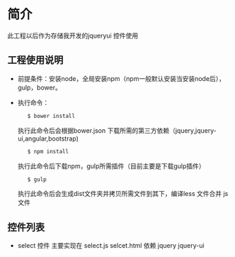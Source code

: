 # 简介
此工程以后作为存储我开发的jqueryui 控件使用
## 工程使用说明
- 前提条件：安装node，全局安装npm（npm一般默认安装当安装node后），gulp，bower。
- 执行命令：
  
  ```bash
     $ bower install
     ```
     执行此命令后会根据bower.json 下载所需的第三方依赖（jquery,jquery-ui,angular,bootstrap)
  ```bash
     $ npm install
     ```
     执行此命令后下载npm，gulp所需插件（目前主要是下载gulp插件）
   ```bash
      $ gulp
   ```    
     执行此命令后会生成dist文件夹并拷贝所需文件到其下，编译less 文件合并 js 文件

## 控件列表
- select 控件 主要实现在 select.js selcet.html 依赖 jquery jquery-ui 
